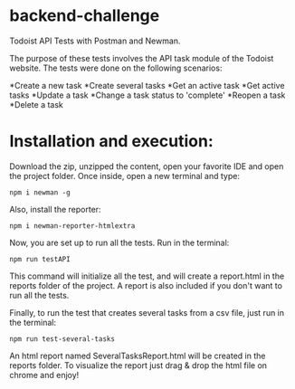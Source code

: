 # backend-challenge

Todoist API Tests with Postman and Newman.

The purpose of these tests involves the API task module of the Todoist website. The tests were done on the following scenarios:

*Create a new task
*Create several tasks
*Get an active task
*Get active tasks
*Update a task
*Change a task status to 'complete'
*Reopen a task
*Delete a task

# Installation and execution:

Download the zip, unzipped the content, open your favorite IDE and open the project folder. Once inside, open a new terminal and type:

```
npm i newman -g
```

Also, install the reporter:

```
npm i newman-reporter-htmlextra
```


Now, you are set up to run all the tests. Run in the terminal:
```
npm run testAPI
```
This command will initialize all the test, and will create a report.html in the reports folder of the project. A report is also included if you don't want to run all the tests.

Finally, to run the test that creates several tasks from a csv file, just run in the terminal:
```
npm run test-several-tasks 
```
An html report named SeveralTasksReport.html will be created in the reports folder. To visualize the report just drag & drop the html file on chrome and enjoy!

